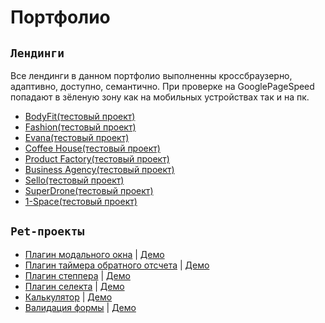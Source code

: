 # Портфолио
## `Лендинги`
Все лендинги в данном портфолио выполненны кроссбраузерно, адаптивно, доступно, семантично.
При проверке на GooglePageSpeed попадают в зёленую зону как на мобильных устройствах так и на пк.

- [BodyFit(тестовый проект)](https://eduardvorsin.github.io/my-portfolio/sites/BodyFit/index.html)
- [Fashion(тестовый проект)](https://eduardvorsin.github.io/my-portfolio/sites/Fashion/index.html)
- [Evana(тестовый проект)](https://eduardvorsin.github.io/my-portfolio/sites/Evana/index.html)
- [Coffee House(тестовый проект)](https://eduardvorsin.github.io/my-portfolio/sites/CoffeeHouse/index.html)
- [Product Factory(тестовый проект)](https://eduardvorsin.github.io/my-portfolio/sites/ProductFactory/index.html)
- [Business Agency(тестовый проект)](https://eduardvorsin.github.io/my-portfolio/sites/BusinessAgency/index.html)
- [Sello(тестовый проект)](https://eduardvorsin.github.io/my-portfolio/sites/Sello/index.html)
- [SuperDrone(тестовый проект)](https://eduardvorsin.github.io/my-portfolio/sites/SuperDrone/index.html)
- [1-Space(тестовый проект)](https://eduardvorsin.github.io/my-portfolio/sites/1-Space/index.html)

## `Pet-проекты`
- [Плагин модального окна](pet-projects/Modal) | [Демо](https://eduardvorsin.github.io/my-portfolio/pet-projects/Modal/index.html)
- [Плагин таймера обратного отсчета](pet-projects/CountdownTimer) 
| [Демо](https://eduardvorsin.github.io/my-portfolio/pet-projects/CountdownTimer/index.html)
- [Плагин степпера](pet-projects/Stepper) | [Демо](https://eduardvorsin.github.io/my-portfolio/pet-projects/Stepper/index.html)
- [Плагин селекта](pet-projects/Select) | [Демо](https://eduardvorsin.github.io/my-portfolio/pet-projects/Select/index.html)
- [Калькулятор](pet-projects/Calculator) | [Демо](https://eduardvorsin.github.io/my-portfolio/pet-projects/Calculator/index.html)
- [Валидация формы](pet-projects/Form-Validation) | [Демо](https://eduardvorsin.github.io/my-portfolio/pet-projects/Form-Validation/index.html)
